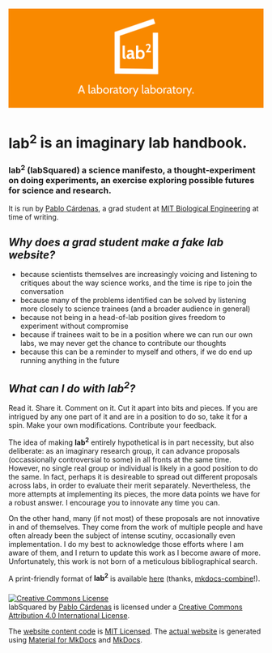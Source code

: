 # [![labSquared logo][logo]](index.md)

# **lab<sup>2</sup>** is an imaginary lab handbook.

### **lab<sup>2</sup>** (labSquared) a science manifesto, a thought-experiment on doing experiments, an exercise exploring possible futures for science and research.

It is run by [Pablo Cárdenas](info.md), a grad student at [MIT Biological Engineering](https://be.mit.edu/) at time of writing.

## *Why does a grad student make a fake lab website?*

- because scientists themselves are increasingly voicing and listening to critiques about the way science works, and the time is ripe to join the conversation
- because many of the problems identified can be solved by listening more closely to science trainees (and a broader audience in general)
- because not being in a head-of-lab position gives freedom to experiment without compromise
- because if trainees wait to be in a position where we can run our own labs, we may never get the chance to contribute our thoughts
- because this can be a reminder to myself and others, if we do end up running anything in the future

## *What can I do with **lab<sup>2</sup>**?*

Read it. Share it. Comment on it. Cut it apart into bits and pieces. If you are intrigued by any one part of it and are in a position to do so, take it for a spin. Make your own modifications. Contribute your feedback.

The idea of making **lab<sup>2</sup>** entirely hypothetical is in part necessity, but also deliberate: as an imaginary research group, it can advance proposals (occassionally controversial to some) in all fronts at the same time. However, no single real group or individual is likely in a good position to do the same. In fact, perhaps it is desireable to spread out different proposals across labs, in order to evaluate their merit separately. Nevertheless, the more attempts at implementing its pieces, the more data points we have for a robust answer. I encourage you to innovate any time you can.

On the other hand, many (if not most) of these proposals are not innovative in and of themselves. They come from the work of multiple people and have often already been the subject of intense scutiny, occasionally even implementation. I do my best to acknowledge those efforts where I am aware of them, and I return to update this work as I become aware of more. Unfortunately, this work is not born of a meticulous bibliographical search.

A print-friendly format of **lab<sup>2</sup>** is available [here](full.md) (thanks, [mkdocs-combine](https://twardoch.github.io/mkdocs-combine/)!).

###

<a rel="license" href="http://creativecommons.org/licenses/by/4.0/"><img alt="Creative Commons License" style="border-width:0" src="https://i.creativecommons.org/l/by/4.0/88x31.png" /></a><br /><span xmlns:dct="http://purl.org/dc/terms/" href="http://purl.org/dc/dcmitype/Text" property="dct:title" rel="dct:type">labSquared</span> by <a xmlns:cc="http://creativecommons.org/ns#" href="https://lab-squared.github.io/" property="cc:attributionName" rel="cc:attributionURL">Pablo Cárdenas</a> is licensed under a <a rel="license" href="http://creativecommons.org/licenses/by/4.0/">Creative Commons Attribution 4.0 International License</a>.

The [website content code](https://github.com/pablocarderam/labSquared/) is [MIT Licensed](https://choosealicense.com/licenses/mit/). The [actual website](https://github.com/lab-squared/lab-squared.github.io/) is generated using [Material for MkDocs](https://squidfunk.github.io/mkdocs-material/) and [MkDocs](https://www.mkdocs.org/).

[logo]: img/labSquared_logo_title.svg "labSquared: A laboratory laboratory"
